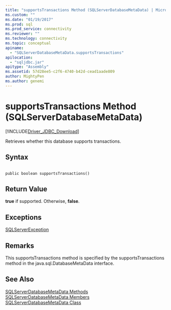 ```yaml
---
title: "supportsTransactions Method (SQLServerDatabaseMetaData) | Microsoft Docs"
ms.custom: ""
ms.date: "01/19/2017"
ms.prod: sql
ms.prod_service: connectivity
ms.reviewer: ""
ms.technology: connectivity
ms.topic: conceptual
apiname: 
  - "SQLServerDatabaseMetaData.supportsTransactions"
apilocation: 
  - "sqljdbc.jar"
apitype: "Assembly"
ms.assetid: 57d28ee5-c2f6-4740-b42d-cead1aade809
author: MightyPen
ms.author: genemi
---
```

# supportsTransactions Method (SQLServerDatabaseMetaData)
[!INCLUDE[Driver_JDBC_Download](../../../includes/driver_jdbc_download.md)]

  Retrieves whether this database supports transactions.  
  
## Syntax  
  
```  
  
public boolean supportsTransactions()  
```  
  
## Return Value  
 **true** if supported. Otherwise, **false**.  
  
## Exceptions  
 [SQLServerException](../../../connect/jdbc/reference/sqlserverexception-class.md)  
  
## Remarks  
 This supportsTransactions method is specified by the supportsTransactions method in the java.sql.DatabaseMetaData interface.  
  
## See Also  
 [SQLServerDatabaseMetaData Methods](../../../connect/jdbc/reference/sqlserverdatabasemetadata-methods.md)   
 [SQLServerDatabaseMetaData Members](../../../connect/jdbc/reference/sqlserverdatabasemetadata-members.md)   
 [SQLServerDatabaseMetaData Class](../../../connect/jdbc/reference/sqlserverdatabasemetadata-class.md)  
  
  
